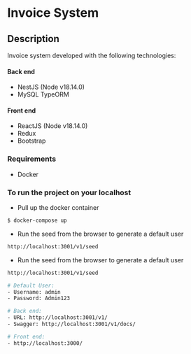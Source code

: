 # Invoice System

## Description
Invoice system developed with the following technologies:
#### Back end
- NestJS (Node v18.14.0)
- MySQL TypeORM

#### Front end
- ReactJS (Node v18.14.0)
- Redux
- Bootstrap

### Requirements
- Docker

### To run the project on your localhost

- Pull up the docker container
```sh
$ docker-compose up
```

- Run the seed from the browser to generate a default user
```sh
http://localhost:3001/v1/seed
```
- Run the seed from the browser to generate a default user
```sh
http://localhost:3001/v1/seed

# Default User:
- Username: admin
- Password: Admin123

# Back end:
- URL: http://localhost:3001/v1/
- Swagger: http://localhost:3001/v1/docs/

# Front end:
- http://localhost:3000/
